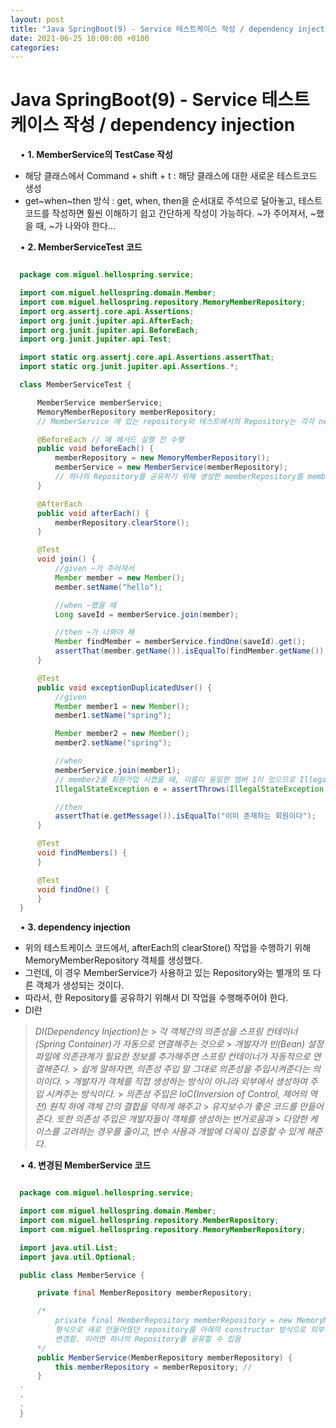 ```yaml
---
layout: post
title: "Java SpringBoot(9) - Service 테스트케이스 작성 / dependency injection"
date: 2021-06-25 10:00:00 +0100
categories:
---
```


# Java SpringBoot(9) - Service 테스트케이스 작성 / dependency injection

&nbsp;
&nbsp;
• **1. MemberService의 TestCase 작성**
&nbsp;

- 해당 클래스에서 Command + shift + t : 해당 클래스에 대한 새로운 테스트코드 생성
- get~when~then 방식 : get, when, then을 순서대로 주석으로 달아놓고, 테스트코드를 작성하면 훨씬 이해하기 쉽고 간단하게 작성이 가능하다. ~가 주어져서, ~했을 때, ~가 나와야 한다...

&nbsp;
&nbsp;
• **2. MemberServiceTest 코드**

```java

  package com.miguel.hellospring.service;

  import com.miguel.hellospring.domain.Member;
  import com.miguel.hellospring.repository.MemoryMemberRepository;
  import org.assertj.core.api.Assertions;
  import org.junit.jupiter.api.AfterEach;
  import org.junit.jupiter.api.BeforeEach;
  import org.junit.jupiter.api.Test;

  import static org.assertj.core.api.Assertions.assertThat;
  import static org.junit.jupiter.api.Assertions.*;

  class MemberServiceTest {

      MemberService memberService;
      MemoryMemberRepository memberRepository;
      // MemberService 에 있는 repository와 테스트에서의 Repository는 각각 new를 통해 만들어진 별개의 객체임

      @BeforeEach // 매 메서드 실행 전 수행
      public void beforeEach() {
          memberRepository = new MemoryMemberRepository();
          memberService = new MemberService(memberRepository);
          // 하나의 Repository를 공유하기 위해 생성한 memberRepository를 memberService에 전달
      }

      @AfterEach
      public void afterEach() {
          memberRepository.clearStore();
      }

      @Test
      void join() {
          //given ~가 주어져서
          Member member = new Member();
          member.setName("hello");

          //when ~했을 때
          Long saveId = memberService.join(member);

          //then ~가 나와야 해
          Member findMember = memberService.findOne(saveId).get();
          assertThat(member.getName()).isEqualTo(findMember.getName());
      }

      @Test
      public void exceptionDuplicatedUser() {
          //given
          Member member1 = new Member();
          member1.setName("spring");

          Member member2 = new Member();
          member2.setName("spring");

          //when
          memberService.join(member1);
          // member2를 회원가입 시켰을 때, 이름이 동일한 멤버 1이 있으므로 IllegalStateException이 터질 것임.
          IllegalStateException e = assertThrows(IllegalStateException.class, () -> memberService.join(member2));

          //then
          assertThat(e.getMessage()).isEqualTo("이미 존재하는 회원이다");
      }

      @Test
      void findMembers() {
      }

      @Test
      void findOne() {
      }
  }

```

&nbsp;
&nbsp;
• **3. dependency injection**
&nbsp;

- 위의 테스트케이스 코드에서, afterEach의 clearStore() 작업을 수행하기 위해 MemoryMemberRepository 객체를 생성했다.
- 그런데, 이 경우 MemberService가 사용하고 있는 Repository와는 별개의 또 다른 객체가 생성되는 것이다.
- 따라서, 한 Repository를 공유하기 위해서 DI 작업을 수행해주어야 한다.
- DI란

> _DI(Dependency Injection)는_ > _각 객체간의 의존성을 스프링 컨테이너(Spring Container)가 자동으로 연결해주는 것으로_ > _개발자가 빈(Bean) 설정파일에 의존관계가 필요한 정보를 추가해주면 스프링 컨테이너가 자동적으로 연결해준다._ > _쉽게 말하자면, 의존성 주입 말 그대로 의존성을 주입시켜준다는 의미이다._ > _개발자가 객체를 직접 생성하는 방식이 아니라 외부에서 생성하여 주입 시켜주는 방식이다._ > _의존성 주입은 IoC(Inversion of Control, 제어의 역전) 원칙 하에 객체 간의 결합을 약하게 해주고_ > _유지보수가 좋은 코드를 만들어 준다. 또한 의존성 주입은 개발자들이 객체를 생성하는 번거로움과_ > _다양한 케이스를 고려하는 경우를 줄이고, 변수 사용과 개발에 더욱이 집중할 수 있게 해준다._

&nbsp;
&nbsp;
• **4. 변경된 MemberService 코드**
&nbsp;

```java

  package com.miguel.hellospring.service;

  import com.miguel.hellospring.domain.Member;
  import com.miguel.hellospring.repository.MemberRepository;
  import com.miguel.hellospring.repository.MemoryMemberRepository;

  import java.util.List;
  import java.util.Optional;

  public class MemberService {

      private final MemberRepository memberRepository;

      /*
          private final MemberRepository memberRepository = new MemoryMemberRepository();
          형식으로 새로 만들어줬던 repository를 아래의 constructor 방식으로 외부에서 Argument로 전달하도록
          변경함. 이러면 하나의 Repository를 공유할 수 있음
      */
      public MemberService(MemberRepository memberRepository) {
          this.memberRepository = memberRepository; //
      }
  .
  .
  .
  }

```
